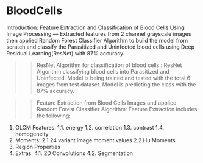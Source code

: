 # BloodCells
Introduction:
Feature Extraction and Classification of Blood Cells Using Image Processing — Extracted features from 2 channel grayscale images then applied Random Forest Classifier Algorithm to build the model from scratch and classify the Parasitized and Uninfected blood cells using Deep Residual Learning(ResNet) with 87% accuracy.

>>ResNet Algorithm for classification of blood cells :
ResNet Algorithm classifying blood cells into Parasitized and Uninfected. Model is being trained and tested with the total 6  images from test dataset. Model is predicting the class with the 87% accuracy.


>>Feature Extraction from Blood Cells Images and applied Random Forest Classifier Algorithm:
Feature Extraction includes the following:
1.	GLCM Features:
1.1. energy
1.2. correlation
1.3. contrast
1.4. homogeneity
2.	Moments:
2.1.24 variant image moment values
2.2.Hu Moments
3.	Region Properties
4.	Extras:
4.1.	2D Convolutions
4.2.	Segmentation
